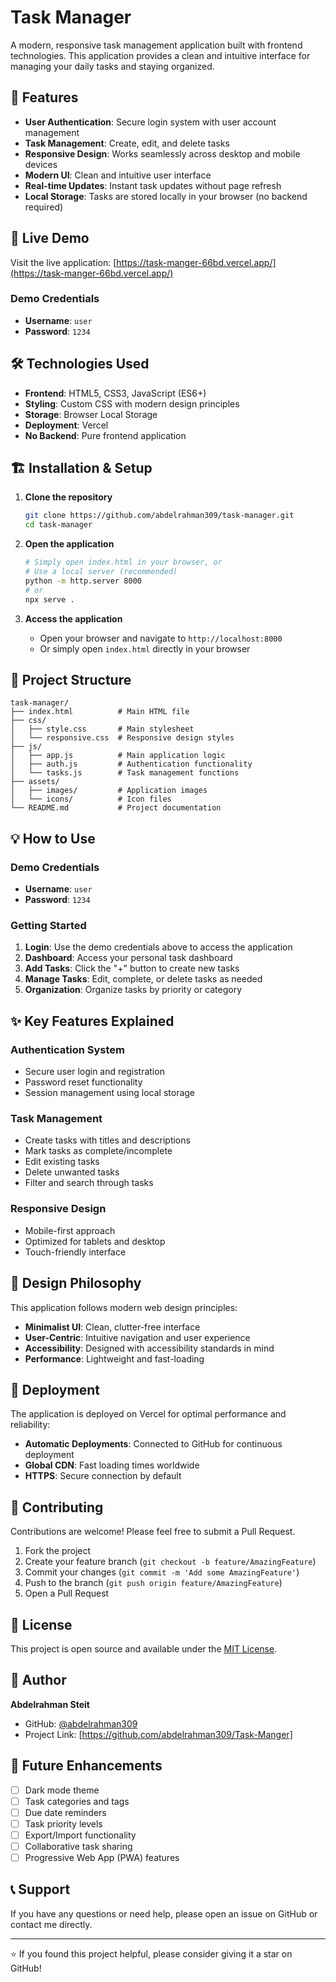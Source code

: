 # Task Manager

A modern, responsive task management application built with frontend technologies. This application provides a clean and intuitive interface for managing your daily tasks and staying organized.

## 🌟 Features

- **User Authentication**: Secure login system with user account management
- **Task Management**: Create, edit, and delete tasks
- **Responsive Design**: Works seamlessly across desktop and mobile devices
- **Modern UI**: Clean and intuitive user interface
- **Real-time Updates**: Instant task updates without page refresh
- **Local Storage**: Tasks are stored locally in your browser (no backend required)

## 🚀 Live Demo

Visit the live application: [https://task-manger-66bd.vercel.app/](https://task-manger-66bd.vercel.app/)

### Demo Credentials
- **Username**: `user`
- **Password**: `1234`

## 🛠️ Technologies Used

- **Frontend**: HTML5, CSS3, JavaScript (ES6+)
- **Styling**: Custom CSS with modern design principles
- **Storage**: Browser Local Storage
- **Deployment**: Vercel
- **No Backend**: Pure frontend application

## 🏗️ Installation & Setup

1. **Clone the repository**
   ```bash
   git clone https://github.com/abdelrahman309/task-manager.git
   cd task-manager
   ```

2. **Open the application**
   ```bash
   # Simply open index.html in your browser, or
   # Use a local server (recommended)
   python -m http.server 8000
   # or
   npx serve .
   ```

3. **Access the application**
   - Open your browser and navigate to `http://localhost:8000`
   - Or simply open `index.html` directly in your browser

## 📁 Project Structure

```
task-manager/
├── index.html          # Main HTML file
├── css/
│   ├── style.css       # Main stylesheet
│   └── responsive.css  # Responsive design styles
├── js/
│   ├── app.js          # Main application logic
│   ├── auth.js         # Authentication functionality
│   └── tasks.js        # Task management functions
├── assets/
│   ├── images/         # Application images
│   └── icons/          # Icon files
└── README.md           # Project documentation
```

## 💡 How to Use

### Demo Credentials
- **Username**: `user`
- **Password**: `1234`

### Getting Started
1. **Login**: Use the demo credentials above to access the application
2. **Dashboard**: Access your personal task dashboard
3. **Add Tasks**: Click the "+" button to create new tasks
4. **Manage Tasks**: Edit, complete, or delete tasks as needed
5. **Organization**: Organize tasks by priority or category

## ✨ Key Features Explained

### Authentication System
- Secure user login and registration
- Password reset functionality
- Session management using local storage

### Task Management
- Create tasks with titles and descriptions
- Mark tasks as complete/incomplete
- Edit existing tasks
- Delete unwanted tasks
- Filter and search through tasks

### Responsive Design
- Mobile-first approach
- Optimized for tablets and desktop
- Touch-friendly interface

## 🎨 Design Philosophy

This application follows modern web design principles:
- **Minimalist UI**: Clean, clutter-free interface
- **User-Centric**: Intuitive navigation and user experience
- **Accessibility**: Designed with accessibility standards in mind
- **Performance**: Lightweight and fast-loading

## 🚀 Deployment

The application is deployed on Vercel for optimal performance and reliability:
- **Automatic Deployments**: Connected to GitHub for continuous deployment
- **Global CDN**: Fast loading times worldwide
- **HTTPS**: Secure connection by default

## 🤝 Contributing

Contributions are welcome! Please feel free to submit a Pull Request.

1. Fork the project
2. Create your feature branch (`git checkout -b feature/AmazingFeature`)
3. Commit your changes (`git commit -m 'Add some AmazingFeature'`)
4. Push to the branch (`git push origin feature/AmazingFeature`)
5. Open a Pull Request

## 📝 License

This project is open source and available under the [MIT License](LICENSE).

## 👤 Author

**Abdelrahman Steit**
- GitHub: [@abdelrahman309](https://github.com/abdelrahman309)
- Project Link: [https://github.com/abdelrahman309/Task-Manger]

## 🔮 Future Enhancements

- [ ] Dark mode theme
- [ ] Task categories and tags
- [ ] Due date reminders
- [ ] Task priority levels
- [ ] Export/Import functionality
- [ ] Collaborative task sharing
- [ ] Progressive Web App (PWA) features

## 📞 Support

If you have any questions or need help, please open an issue on GitHub or contact me directly.

---

⭐ If you found this project helpful, please consider giving it a star on GitHub!
